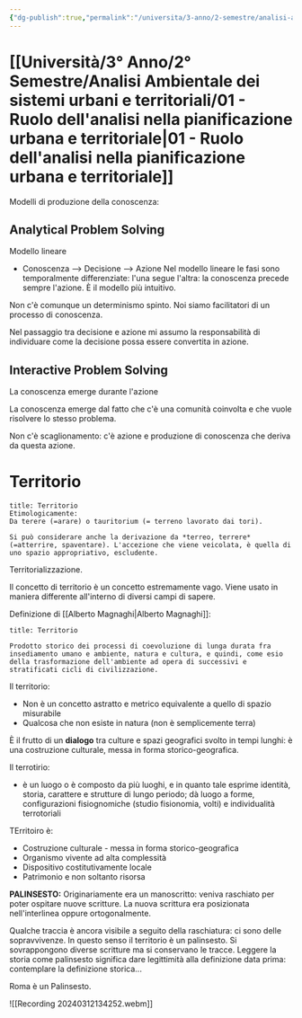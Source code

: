 ```yaml
---
{"dg-publish":true,"permalink":"/universita/3-anno/2-semestre/analisi-ambientale-dei-sistemi-urbani-e-territoriali/01-ruolo-dell-analisi-nella-pianificazione-urbana-e-territoriale/"}
---
```


# [[Università/3° Anno/2° Semestre/Analisi Ambientale dei sistemi urbani e territoriali/01 - Ruolo dell'analisi nella pianificazione urbana e territoriale\|01 - Ruolo dell'analisi nella pianificazione urbana e territoriale]]

Modelli di produzione della conoscenza:

## Analytical Problem Solving

Modello lineare
- Conoscenza --> Decisione --> Azione
Nel modello lineare le fasi sono temporalmente differenziate: l'una segue l'altra: la conoscenza precede sempre l'azione. È il modello più intuitivo.

Non c'è comunque un determinismo spinto. Noi siamo facilitatori di un processo di conoscenza.

Nel passaggio tra decisione e azione mi assumo la responsabilità di individuare come la decisione possa essere convertita in azione. 

## Interactive Problem Solving

La conoscenza emerge durante l'azione

La conoscenza emerge dal fatto che c'è una comunità coinvolta e che vuole risolvere lo stesso problema.

Non c'è scaglionamento: c'è azione e produzione di conoscenza che deriva da questa azione.

# Territorio

```ad-Definizione
title: Territorio
Etimologicamente:
Da terere (=arare) o tauritorium (= terreno lavorato dai tori).

Si può considerare anche la derivazione da *terreo, terrere* (=atterrire, spaventare). L'accezione che viene veicolata, è quella di uno spazio appropriativo, escludente.

```

Territorializzazione.


Il concetto di territorio è un concetto estremamente vago. Viene usato in maniera differente all'interno di diversi campi di sapere.

Definizione di [[Alberto Magnaghi\|Alberto Magnaghi]]:

```ad-Definizione
title: Territorio

Prodotto storico dei processi di coevoluzione di lunga durata fra insediamento umano e ambiente, natura e cultura, e quindi, come esio della trasformazione dell'ambiente ad opera di successivi e stratificati cicli di civilizzazione.

```

Il territorio:
- Non è un concetto astratto e metrico equivalente a quello di spazio misurabile
- Qualcosa che non esiste in natura (non è semplicemente terra)

È il frutto di un **dialogo** tra culture e spazi geografici svolto in tempi lunghi: è una costruzione culturale, messa in forma storico-geografica.

Il terrotirio:
- è un luogo o è composto da più luoghi, e in quanto tale esprime identità, storia, carattere e strutture di lungo periodo; dà luogo a forme, configurazioni fisiognomiche (studio fisionomia, volti) e individualità terrotoriali

TErritoiro è:
- Costruzione culturale - messa in forma storico-geografica
- Organismo vivente ad alta complessità
- Dispositivo costitutivamente locale
- Patrimonio e non soltanto risorsa


**PALINSESTO:**
Originariamente era un manoscritto: veniva raschiato per poter ospitare nuove scritture. La nuova scrittura era posizionata nell'interlinea oppure ortogonalmente. 

Qualche traccia è ancora visibile a seguito della raschiatura: ci sono delle sopravvivenze. In questo senso il territorio è un palinsesto. Si sovrappongono diverse scritture ma si conservano le tracce. Leggere la storia come palinsesto significa dare legittimità alla definizione data prima: contemplare la definizione storica...

Roma è un Palinsesto. 


![[Recording 20240312134252.webm]]
